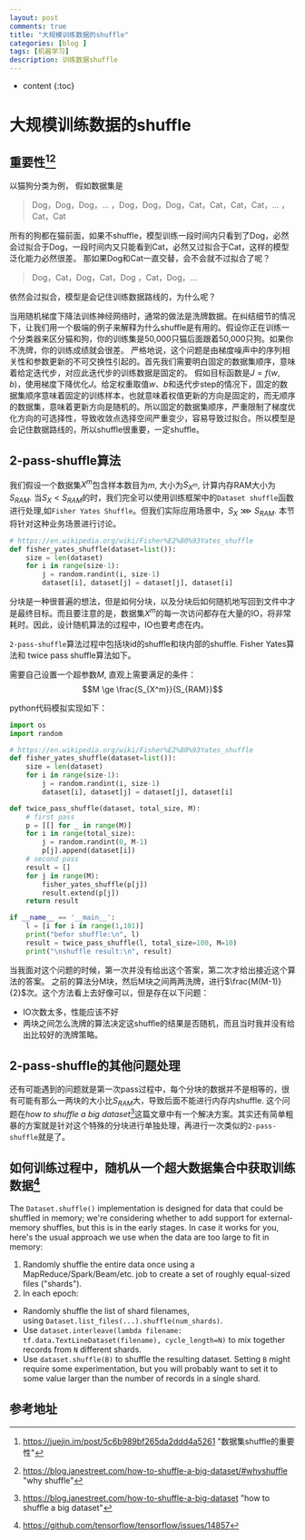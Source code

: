 ```yaml
---
layout: post
comments: true
title: "大规模训练数据的shuffle"
categories: [blog ]
tags: [机器学习]
description: 训练数据shuffle
---
```


* content
{:toc}


# 大规模训练数据的shuffle

## 重要性[^1][^3]
以猫狗分类为例， 假如数据集是

> Dog，Dog，Dog，... ，Dog，Dog，Dog，Cat，Cat，Cat，Cat，... ，Cat，Cat

所有的狗都在猫前面，如果不shuffle，模型训练一段时间内只看到了Dog，必然会过拟合于Dog，一段时间内又只能看到Cat，必然又过拟合于Cat，这样的模型泛化能力必然很差。 那如果Dog和Cat一直交替，会不会就不过拟合了呢？

> Dog，Cat，Dog，Cat，Dog ，Cat，Dog，...

依然会过拟合，模型是会记住训练数据路线的，为什么呢？

当用随机梯度下降法训练神经网络时，通常的做法是洗牌数据。在纠结细节的情况下，让我们用一个极端的例子来解释为什么shuffle是有用的。假设你正在训练一个分类器来区分猫和狗，你的训练集是50,000只猫后面跟着50,000只狗。如果你不洗牌，你的训练成绩就会很差。
严格地说，这个问题是由梯度噪声中的序列相关性和参数更新的不可交换性引起的。首先我们需要明白固定的数据集顺序，意味着给定迭代步，对应此迭代步的训练数据是固定的。 假如目标函数是$J=f(w, b)$，使用梯度下降优化$J$。给定权重取值$w、b$和迭代步step的情况下，固定的数据集顺序意味着固定的训练样本，也就意味着权值更新的方向是固定的，而无顺序的数据集，意味着更新方向是随机的。所以固定的数据集顺序，严重限制了梯度优化方向的可选择性，导致收敛点选择空间严重变少，容易导致过拟合。所以模型是会记住数据路线的，所以shuffle很重要，一定shuffle。

[^1]: https://juejin.im/post/5c6b989bf265da2ddd4a5261 "数据集shuffle的重要性"

## 2-pass-shuffle算法
我们假设一个数据集$X^m$包含样本数目为$m$, 大小为$S_{X^m}$, 计算内存RAM大小为$S_{RAM}$.
当$S_X \lt S_{RAM}$的时，我们完全可以使用训练框架中的`Dataset shuffle`函数进行处理,如`Fisher Yates Shuffle`。但我们实际应用场景中，$S_X \ggg S_{RAM}$. 本节将针对这种业务场景进行讨论。

```python
# https://en.wikipedia.org/wiki/Fisher%E2%80%93Yates_shuffle
def fisher_yates_shuffle(dataset=list()):
	size = len(dataset)
	for i in range(size-1):
		j = random.randint(i, size-1)
		dataset[i], dataset[j] = dataset[j], dataset[i]
```

分块是一种很普遍的想法，但是如何分块，以及分块后如何随机地写回到文件中才是最终目标。而且要注意的是，数据集$X^m$的每一次访问都存在大量的IO，将非常耗时。因此，设计随机算法的过程中，IO也要考虑在内。

`2-pass-shuffle`算法过程中包括块id的shuffle和块内部的shuffle. Fisher Yates算法和 twice pass shuffle算法如下。

需要自己设置一个超参数$M$, 直观上需要满足的条件：
$$M \ge \frac{S_{X^m}}{S_{RAM}}$$

python代码模拟实现如下：

```python
import os
import random

# https://en.wikipedia.org/wiki/Fisher%E2%80%93Yates_shuffle
def fisher_yates_shuffle(dataset=list()):
	size = len(dataset)
	for i in range(size-1):
		j = random.randint(i, size-1)
		dataset[i], dataset[j] = dataset[j], dataset[i]

def twice_pass_shuffle(dataset, total_size, M):
	# first pass
	p = [[] for _ in range(M)]
	for i in range(total_size):
		j = random.randint(0, M-1)
		p[j].append(dataset[i])
	# second pass
	result = []
	for j in range(M):
		fisher_yates_shuffle(p[j])
		result.extend(p[j])
	return result

if __name__ == '__main__':
	l = [i for i in range(1,101)]
	print("befor shuffle:\n", l)
	result = twice_pass_shuffle(l, total_size=100, M=10)
	print("\nshuffle result:\n", result)
```

当我面对这个问题的时候，第一次并没有给出这个答案，第二次才给出接近这个算法的答案。
之前的算法分M块，然后M块之间两两洗牌，进行$\frac{M(M-1)}{2}$次。这个方法看上去好像可以，但是存在以下问题：
* IO次数太多，性能应该不好
* 两块之间怎么洗牌的算法决定这shuffle的结果是否随机，而且当时我并没有给出比较好的洗牌策略。

## 2-pass-shuffle的其他问题处理
还有可能遇到的问题就是第一次pass过程中，每个分块的数据并不是相等的，很有可能有那么一两块的大小比$S_{RAM}$大，导致后面不能进行内存内shuffle. 这个问题在*how to shuffle a big dataset*[^4]这篇文章中有一个解决方案。其实还有简单粗暴的方案就是针对这个特殊的分块进行单独处理，再进行一次类似的`2-pass-shuffle`就是了。

## 如何训练过程中，随机从一个超大数据集合中获取训练数据[^5]

The `Dataset.shuffle()` implementation is designed for data that could be shuffled in memory; we're considering whether to add support for external-memory shuffles, but this is in the early stages. In case it works for you, here's the usual approach we use when the data are too large to fit in memory:

1. Randomly shuffle the entire data once using a MapReduce/Spark/Beam/etc. job to create a set of roughly equal-sized files ("shards").
2. In each epoch:
  * Randomly shuffle the list of shard filenames, using `Dataset.list_files(...).shuffle(num_shards)`.
  * Use `dataset.interleave(lambda filename: tf.data.TextLineDataset(filename), cycle_length=N)` to mix together records from `N` different shards.
  * Use `dataset.shuffle(B)` to shuffle the resulting dataset. Setting `B` might require some experimentation, but you will probably want to set it to some value larger than the number of records in a single shard.

## 参考地址

[^2]: https://en.wikipedia.org/wiki/Fisher%E2%80%93Yates_shuffle "Fisher Yates shuffle"
[^3]: https://blog.janestreet.com/how-to-shuffle-a-big-dataset/#whyshuffle "why shuffle"
[^4]: https://blog.janestreet.com/how-to-shuffle-a-big-dataset "how to shuffle a big dataset"
[^5]: https://github.com/tensorflow/tensorflow/issues/14857